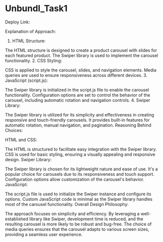 # Unbundl_Task1
Deploy Link:


Explanation of Approach:

1. HTML Structure:

The HTML structure is designed to create a product carousel with slides for each featured product.
The Swiper library is used to implement the carousel functionality.
2. CSS Styling:

CSS is applied to style the carousel, slides, and navigation elements.
Media queries are used to ensure responsiveness across different devices.
3. JavaScript (script.js):

The Swiper library is initialized in the script.js file to enable the carousel functionality.
Configuration options are set to control the behavior of the carousel, including automatic rotation and navigation controls.
4. Swiper Library:

The Swiper library is utilized for its simplicity and effectiveness in creating responsive and touch-friendly carousels.
It provides built-in features for automatic rotation, manual navigation, and pagination.
Reasoning Behind Choices:

HTML and CSS:

The HTML is structured to facilitate easy integration with the Swiper library.
CSS is used for basic styling, ensuring a visually appealing and responsive design.
Swiper Library:

The Swiper library is chosen for its lightweight nature and ease of use.
It's a popular choice for carousels due to its responsiveness and touch support.
Configuration options allow customization of the carousel's behavior.
JavaScript:

The script.js file is used to initialize the Swiper instance and configure its options.
Custom JavaScript code is minimal as the Swiper library handles most of the carousel functionality.
Overall Design Philosophy:

The approach focuses on simplicity and efficiency.
By leveraging a well-established library like Swiper, development time is reduced, and the resulting carousel is more likely to be robust and bug-free.
The choice of media queries ensures that the carousel adapts to various screen sizes, providing a seamless user experience.

